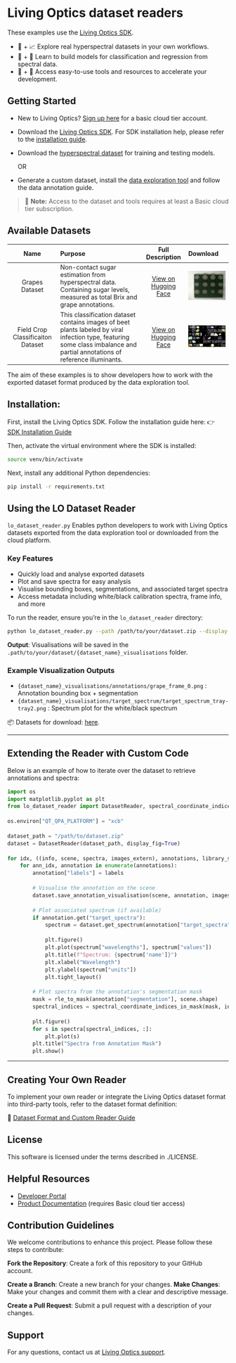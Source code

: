 # Living Optics dataset readers


These examples use the [Living Optics SDK](https://cloud.livingoptics.com/shared-resources?file=software/).

- 🌈 + 📈 Explore real hyperspectral datasets in your own workflows.
- 🧐 + 🔧 Learn to build models for classification and regression from spectral data.
- 📀 + 🚀 Access easy-to-use tools and resources to accelerate your development.

## Getting Started

- New to Living Optics? [Sign up here](https://cloud.livingoptics.com/register) for a basic cloud tier account.
- Download the [Living Optics SDK](https://cloud.livingoptics.com/shared-resources?file=software). For SDK installation help, please refer to the [installation guide](https://cloud.livingoptics.com/shared-resources?file=docs/ebooks/install-sdk.pdf).
- Download the [hyperspectral dataset](https://cloud.livingoptics.com/shared-resources?file=annotated-datasets) for training and testing models.

    OR

- Generate a custom dataset, install the [data exploration tool](https://docs.livingoptics.com/product/data-exploration-tool) and follow the data annotation guide.

> 📢 **Note:** Access to the dataset and tools requires at least a Basic cloud tier subscription.

## Available Datasets

|      Name      | Purpose                                                                                                                      |                                     Full Description                                      | Download                                                                                                                                    |
|:--------------:|:-----------------------------------------------------------------------------------------------------------------------------|:-----------------------------------------------------------------------------------------:|:--------------------------------------------------------------------------------------------------------------------------------------------|
| Grapes Dataset | Non-contact sugar estimation from hyperspectral data. Containing sugar levels, measured as total Brix and grape annotations. | [View on Hugging Face](https://huggingface.co/datasets/LivingOptics/hyperspectral-grapes) | [![cloud download](./media/grapes_dataset.png)](https://cloud.livingoptics.com/shared-resources?file=annotated-datasets/Grapes-Dataset.zip) |
| Field Crop Classificaiton Dataset | This classification dataset contains images of beet plants labeled by viral infection type, featuring some class imbalance and partial annotations of reference illuminants. | [View on Hugging Face](https://huggingface.co/datasets/LivingOptics/hyperspectral-plant-virus) | [![cloud download](./media/field_crop_dataset.png)](https://cloud.livingoptics.com/shared-resources?file=annotated-datasets/Field-Crop-Classification-Dataset.zip) |

The aim of these examples is to show developers how to work with the exported dataset format produced by the data exploration tool.


## Installation:

First, install the Living Optics SDK. Follow the installation guide here:
👉 [SDK Installation Guide](https://docs.livingoptics.com/sdk/install-guide.html)

Then, activate the virtual environment where the SDK is installed:

```bash
source venv/bin/activate
```

Next, install any additional Python dependencies:

```bash
pip install -r requirements.txt
```


## Using the LO Dataset Reader

`lo_dataset_reader.py` Enables python developers to work with Living
Optics datasets exported from the data exploration tool or downloaded from the cloud platform.


### Key Features

- Quickly load and analyse exported datasets
- Plot and save spectra for easy analysis
- Visualise bounding boxes, segmentations, and associated target spectra
- Access metadata including white/black calibration spectra, frame info, and more

To run the reader, ensure you’re in the `lo_dataset_reader` directory:

```bash
python lo_dataset_reader.py --path /path/to/your/dataset.zip --display-figures
```

**Output**: Visualisations will be saved in the `.path/to/your/dataset/{dataset_name}_visualisations` folder.

### Example Visualization Outputs

- `{dataset_name}_visualisations/annotations/grape_frame_0.png` : Annotation bounding box + segmentation
- `{dataset_name}_visualisations/target_spectrum/target_spectrum_tray-tray2.png` : Spectrum plot for the white/black spectrum

📦 Datasets for download: [here](https://cloud.livingoptics.com/shared-resources?file=annotated-datasets).

---

## Extending the Reader with Custom Code

Below is an example of how to iterate over the dataset to retrieve annotations and spectra:

```python
import os
import matplotlib.pyplot as plt
from lo_dataset_reader import DatasetReader, spectral_coordinate_indices_in_mask, rle_to_mask

os.environ["QT_QPA_PLATFORM"] = "xcb"

dataset_path = "/path/to/dataset.zip"
dataset = DatasetReader(dataset_path, display_fig=True)

for idx, ((info, scene, spectra, images_extern), annotations, library_spectra, labels) in enumerate(dataset):
    for ann_idx, annotation in enumerate(annotations):
        annotation["labels"] = labels

        # Visualise the annotation on the scene
        dataset.save_annotation_visualisation(scene, annotation, images_extern, ann_idx)

        # Plot associated spectrum (if available)
        if annotation.get("target_spectra"):
            spectrum = dataset.get_spectrum(annotation["target_spectra"], idx, ann_idx)

            plt.figure()
            plt.plot(spectrum["wavelengths"], spectrum["values"])
            plt.title(f"Spectrum: {spectrum['name']}")
            plt.xlabel("Wavelength")
            plt.ylabel(spectrum["units"])
            plt.tight_layout()

        # Plot spectra from the annotation's segmentation mask
        mask = rle_to_mask(annotation["segmentation"], scene.shape)
        spectral_indices = spectral_coordinate_indices_in_mask(mask, info.sampling_coordinates)

        plt.figure()
        for s in spectra[spectral_indices, :]:
            plt.plot(s)
        plt.title("Spectra from Annotation Mask")
        plt.show()
```

---

## Creating Your Own Reader

To implement your own reader or integrate the Living Optics dataset format into third-party tools, refer to the dataset format definition:

📄 [Dataset Format and Custom Reader Guide](./docs/lo_format_dataset.md)

## License

This software is licensed under the terms described in ./LICENSE.

## Helpful Resources

- [Developer Portal](https://developer.livingoptics.com/)
- [Product Documentation](https://docs.livingoptics.com/) (requires Basic cloud tier access)


## Contribution Guidelines
We welcome contributions to enhance this project. Please follow these steps to contribute:

**Fork the Repository**: Create a fork of this repository to your GitHub account.

**Create a Branch**: Create a new branch for your changes.
**Make Changes**: Make your changes and commit them with a clear and descriptive message.

**Create a Pull Request**: Submit a pull request with a description of your changes.

## Support

For any questions, contact us at [Living Optics support](https://www.livingoptics.com/support).